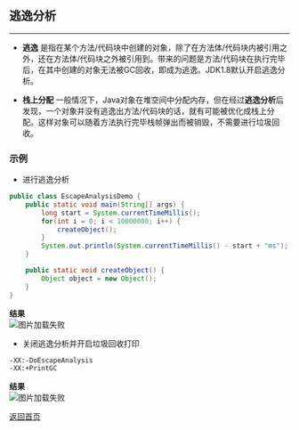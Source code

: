 ## **逃逸分析**
-------------

* **逃逸** 是指在某个方法/代码块中创建的对象，除了在方法体/代码块内被引用之外，还在方法体/代码块之外被引用到。带来的问题是方法/代码块在执行完毕后，在其中创建的对象无法被GC回收，即成为逃逸。JDK1.8默认开启逃逸分析。

* **栈上分配** 一般情况下，Java对象在堆空间中分配内存，但在经过**逃逸分析**后发现，一个对象并没有逃逸出方法/代码块的话，就有可能被优化成栈上分配。这样对象可以随着方法执行完毕栈帧弹出而被销毁，不需要进行垃圾回收。

### **示例**
* 进行逃逸分析
``` java
public class EscapeAnalysisDemo {
    public static void main(String[] args) {
        long start = System.currentTimeMillis();
        for(int i = 0; i < 10000000; i++) {
            createObject();
        }
        System.out.println(System.currentTimeMillis() - start + "ms");
    }

    public static void createObject() {
        Object object = new Object();
    }
}
```
**结果**    
![图片加载失败](https://maxwell-l.github.io/WriteSomething/image/escapeanalysis1.png)  


* 关闭逃逸分析并开启垃圾回收打印
``` markdown
-XX:-DoEscapeAnalysis
-XX:+PrintGC
```
**结果**  
![图片加载失败](https://maxwell-l.github.io/WriteSomething/image/escapeanalysis2.png)  



[返回首页](https://maxwell-l.github.io/WriteSomething)